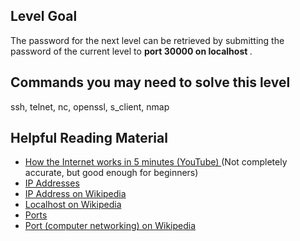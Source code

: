 <div id="content">
 <div id="title">
 </div>
 <script>
  renderLevelTitle("bandit", 15);
 </script>
 <!--
    &lt;div id=&#34;please-read-the-rules&#34;&gt;Please read and accept the &lt;a href=&#34;/rules/&#34;&gt;Rules!&lt;/a&gt;&lt;/div&gt;
    -->
 <h2 id="level-goal">
  Level Goal
 </h2>
 <p>
  The password for the next level can be retrieved by submitting the
password of the current level to
  <strong>
   port 30000 on localhost
  </strong>
  .
 </p>
 <h2 id="commands-you-may-need-to-solve-this-level">
  Commands you may need to solve this level
 </h2>
 <p>
  ssh, telnet, nc, openssl, s_client, nmap
 </p>
 <h2 id="helpful-reading-material">
  Helpful Reading Material
 </h2>
 <ul>
  <li>
   <a href="https://www.youtube.com/watch?v=7_LPdttKXPc">
    How the Internet works in 5 minutes (YouTube)
   </a>
   (Not completely
accurate, but good enough for beginners)
  </li>
  <li>
   <a href="https://computer.howstuffworks.com/web-server5.htm">
    IP Addresses
   </a>
  </li>
  <li>
   <a href="https://en.wikipedia.org/wiki/IP_address">
    IP Address on Wikipedia
   </a>
  </li>
  <li>
   <a href="https://en.wikipedia.org/wiki/Localhost">
    Localhost on Wikipedia
   </a>
  </li>
  <li>
   <a href="https://computer.howstuffworks.com/web-server8.htm">
    Ports
   </a>
  </li>
  <li>
   <a href="https://en.wikipedia.org/wiki/Port_(computer_networking)">
    Port (computer networking) on Wikipedia
   </a>
  </li>
 </ul>
</div>
